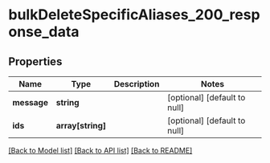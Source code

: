 # bulkDeleteSpecificAliases_200_response_data

## Properties
Name | Type | Description | Notes
------------ | ------------- | ------------- | -------------
**message** | **string** |  | [optional] [default to null]
**ids** | **array[string]** |  | [optional] [default to null]

[[Back to Model list]](../README.md#documentation-for-models) [[Back to API list]](../README.md#documentation-for-api-endpoints) [[Back to README]](../README.md)



